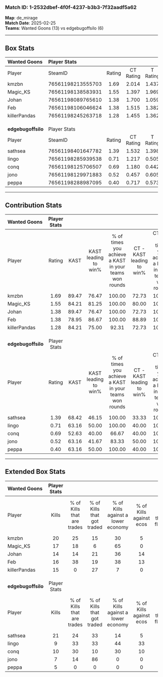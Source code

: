### Match ID: 1-2532dbef-4f0f-4237-b3b3-7f32aadf5a62  
**Map**: de_mirage  
**Match Date**: 2025-02-25  
**Teams**: Wanted Goons (13) vs edgebugoffsilo (6)  

---  

## Box Stats  

| **Wanted Goons**   | Player Stats      |        |           |          |       |       |       |         |        |      |     |
| :- | :- | :-: | :-: | :-: | :-: | :-: | :-: | :-: | :-: | :-: | :-: |
| Player             | SteamID           | Rating | CT Rating | T Rating | KAST  |  ADR  | Kills | Assists | Deaths | K/D  | HS% |
| kmzbn              | 76561198213555703 |  1.69  |   2.014   |  1.437   | 89.47 | 117.7 |  20   |   10    |   13   | 1.54 | 50  |
| Magic_KS           | 76561198138583931 |  1.55  |   1.397   |  1.969   | 84.21 | 103.1 |  17   |   10    |   10   | 1.70 | 47  |
| Johan              | 76561198089765610 |  1.38  |   1.700   |  1.059   | 89.47 | 69.1  |  14   |    6    |   8    | 1.75 | 42  |
| Feb                | 76561198106046624 |  1.38  |   1.515   |  1.382   | 78.95 | 80.7  |  16   |    2    |   9    | 1.78 | 68  |
| killerPandas       | 76561198245263718 |  1.28  |   1.455   |  1.362   | 84.21 | 76.3  |  15   |    2    |   12   | 1.25 | 46  |
|                    |                   |        |           |          |       |       |       |         |        |      |     |
|                    |                   |        |           |          |       |       |       |         |        |      |     |
|                    |                   |        |           |          |       |       |       |         |        |      |     |
| **edgebugoffsilo** | Player Stats      |        |           |          |       |       |       |         |        |      |     |
| Player             | SteamID           | Rating | CT Rating | T Rating | KAST  |  ADR  | Kills | Assists | Deaths | K/D  | HS% |
| sathsea            | 76561198401647782 |  1.39  |   1.532   |  1.398   | 68.42 | 97.9  |  21   |    2    |   16   | 1.31 | 38  |
| Iingo              | 76561198285939538 |  0.71  |   1.217   |  0.505   | 63.16 | 66.3  |   9   |    8    |   17   | 0.53 | 66  |
| conq               | 76561198125706507 |  0.69  |   1.180   |  0.442   | 52.63 | 61.1  |  10   |    2    |   15   | 0.67 | 50  |
| jono               | 76561198129971883 |  0.52  |   0.457   |  0.605   | 63.16 | 44.6  |   7   |    3    |   17   | 0.41 | 57  |
| peppa              | 76561198288987095 |  0.40  |   0.717   |  0.573   | 63.16 | 35.4  |   5   |    3    |   17   | 0.29 | 80  |
---  

## Contribution Stats  

| **Wanted Goons**   | Player Stats |       |                      |                                                        |                           |                                                             |                          |                                                            |
| :- | :-: | :-: | :-: | :-: | :-: | :-: | :-: | :-: |
| Player             |    Rating    | KAST  | KAST leading to win% | % of times you achieve a KAST in your teams won rounds | CT - KAST leading to win% | CT - % of times you achieve a KAST in your teams won rounds | T - KAST leading to win% | T - % of times you achieve a KAST in your teams won rounds |
| kmzbn              |     1.69     | 89.47 |        76.47         |                         100.00                         |           72.73           |                           100.00                            |          83.33           |                           100.00                           |
| Magic_KS           |     1.55     | 84.21 |        81.25         |                         100.00                         |           80.00           |                           100.00                            |          83.33           |                           100.00                           |
| Johan              |     1.38     | 89.47 |        76.47         |                         100.00                         |           72.73           |                           100.00                            |          83.33           |                           100.00                           |
| Feb                |     1.38     | 78.95 |        86.67         |                         100.00                         |           88.89           |                           100.00                            |          83.33           |                           100.00                           |
| killerPandas       |     1.28     | 84.21 |        75.00         |                         92.31                          |           72.73           |                           100.00                            |          80.00           |                           80.00                            |
|                    |              |       |                      |                                                        |                           |                                                             |                          |                                                            |
|                    |              |       |                      |                                                        |                           |                                                             |                          |                                                            |
|                    |              |       |                      |                                                        |                           |                                                             |                          |                                                            |
| **edgebugoffsilo** | Player Stats |       |                      |                                                        |                           |                                                             |                          |                                                            |
| Player             |    Rating    | KAST  | KAST leading to win% | % of times you achieve a KAST in your teams won rounds | CT - KAST leading to win% | CT - % of times you achieve a KAST in your teams won rounds | T - KAST leading to win% | T - % of times you achieve a KAST in your teams won rounds |
| sathsea            |     1.39     | 68.42 |        46.15         |                         100.00                         |           33.33           |                           100.00                            |          57.14           |                           100.00                           |
| Iingo              |     0.71     | 63.16 |        50.00         |                         100.00                         |           40.00           |                           100.00                            |          57.14           |                           100.00                           |
| conq               |     0.69     | 52.63 |        40.00         |                         66.67                          |           40.00           |                           100.00                            |          40.00           |                           50.00                            |
| jono               |     0.52     | 63.16 |        41.67         |                         83.33                          |           50.00           |                           100.00                            |          37.50           |                           75.00                            |
| peppa              |     0.40     | 63.16 |        50.00         |                         100.00                         |           40.00           |                           100.00                            |          57.14           |                           100.00                           |
---  

## Extended Box Stats  

| **Wanted Goons**   | Player Stats |                            |                            |                                    |                         |                              |                                 |        |                             |                                     |                          |                               |                            |
| :- | :-: | :-: | :-: | :-: | :-: | :-: | :-: | :-: | :-: | :-: | :-: | :-: | :-: |
| Player             |    Kills     | % of Kills that are trades | % of Kills that got traded | % of Kills against a lower economy | % of Kills against ecos | % of Kills that are flawless | % of Kills that are close duels | Deaths | % of Deaths that get traded | % of Deaths against a lower economy | % of Deaths against ecos | % of Deaths that are flawless | % of Deaths that are close |
| kmzbn              |      20      |             25             |             15             |                 30                 |            5            |              90              |                5                |   13   |             31              |                 15                  |            0             |              38               |             15             |
| Magic_KS           |      17      |             18             |             6              |                 65                 |            0            |              65              |                6                |   10   |             20              |                 10                  |            0             |              80               |             0              |
| Johan              |      14      |             14             |             21             |                 36                 |           14            |              79              |                0                |   8    |             38              |                 13                  |            0             |              63               |             13             |
| Feb                |      16      |             38             |             19             |                 38                 |           13            |              75              |                6                |   9    |             33              |                 22                  |            11            |              67               |             0              |
| killerPandas       |      15      |             0              |             27             |                 7                  |            0            |              67              |                0                |   12   |             42              |                 17                  |            0             |              83               |             0              |
|                    |              |                            |                            |                                    |                         |                              |                                 |        |                             |                                     |                          |                               |                            |
|                    |              |                            |                            |                                    |                         |                              |                                 |        |                             |                                     |                          |                               |                            |
|                    |              |                            |                            |                                    |                         |                              |                                 |        |                             |                                     |                          |                               |                            |
| **edgebugoffsilo** | Player Stats |                            |                            |                                    |                         |                              |                                 |        |                             |                                     |                          |                               |                            |
| Player             |    Kills     | % of Kills that are trades | % of Kills that got traded | % of Kills against a lower economy | % of Kills against ecos | % of Kills that are flawless | % of Kills that are close duels | Deaths | % of Deaths that get traded | % of Deaths against a lower economy | % of Deaths against ecos | % of Deaths that are flawless | % of Deaths that are close |
| sathsea            |      21      |             24             |             33             |                 14                 |            5            |              76              |                0                |   16   |             13              |                  6                  |            6             |              94               |             0              |
| Iingo              |      9       |             33             |             33             |                 44                 |           33            |              56              |               11                |   17   |             12              |                  6                  |            0             |              71               |             6              |
| conq               |      10      |             30             |             10             |                 30                 |           10            |              60              |               10                |   15   |              7              |                  7                  |            0             |              67               |             7              |
| jono               |      7       |             14             |             86             |                 0                  |            0            |              43              |                0                |   17   |              6              |                  6                  |            0             |              82               |             6              |
| peppa              |      5       |             0              |             0              |                 0                  |            0            |              80              |               20                |   17   |             47              |                 12                  |            6             |              65               |             0              |
